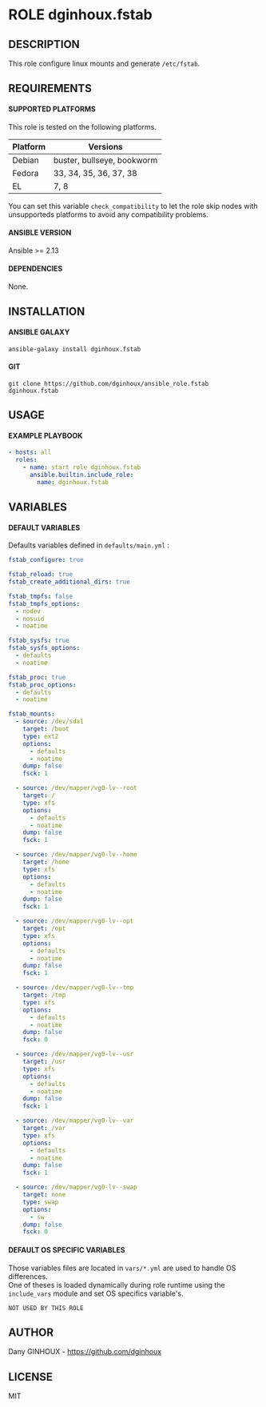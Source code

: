 # ROLE dginhoux.fstab



## DESCRIPTION

This role configure linux mounts and generate `/etc/fstab`.



## REQUIREMENTS

#### SUPPORTED PLATFORMS

This role is tested on the following platforms.<br />

| Platform | Versions |
|----------|----------|
| Debian | buster, bullseye, bookworm |
| Fedora | 33, 34, 35, 36, 37, 38 |
| EL | 7, 8 |

You can set this variable `check_compatibility` to let the role skip nodes with unsupporteds platforms to avoid any compatibility problems.<br />


#### ANSIBLE VERSION

Ansible >= 2.13

#### DEPENDENCIES

None.



## INSTALLATION

#### ANSIBLE GALAXY

```shell
ansible-galaxy install dginhoux.fstab
```
#### GIT

```shell
git clone https://github.com/dginhoux/ansible_role.fstab dginhoux.fstab
```


## USAGE

#### EXAMPLE PLAYBOOK

```yaml
- hosts: all
  roles:
    - name: start role dginhoux.fstab
      ansible.builtin.include_role:
        name: dginhoux.fstab
```


## VARIABLES

#### DEFAULT VARIABLES

Defaults variables defined in `defaults/main.yml` : 

```yaml
fstab_configure: true

fstab_reload: true
fstab_create_additional_dirs: true

fstab_tmpfs: false
fstab_tmpfs_options:
  - nodev
  - nosuid
  - noatime

fstab_sysfs: true
fstab_sysfs_options:
  - defaults
  - noatime

fstab_proc: true
fstab_proc_options:
  - defaults
  - noatime

fstab_mounts:
  - source: /dev/sda1
    target: /boot
    type: ext2
    options:
      - defaults
      - noatime
    dump: false
    fsck: 1

  - source: /dev/mapper/vg0-lv--root
    target: /
    type: xfs
    options:
      - defaults
      - noatime
    dump: false
    fsck: 1

  - source: /dev/mapper/vg0-lv--home
    target: /home
    type: xfs
    options:
      - defaults
      - noatime
    dump: false
    fsck: 1

  - source: /dev/mapper/vg0-lv--opt
    target: /opt
    type: xfs
    options:
      - defaults
      - noatime
    dump: false
    fsck: 1

  - source: /dev/mapper/vg0-lv--tmp
    target: /tmp
    type: xfs
    options:
      - defaults
      - noatime
    dump: false
    fsck: 0

  - source: /dev/mapper/vg0-lv--usr
    target: /usr
    type: xfs
    options:
      - defaults
      - noatime
    dump: false
    fsck: 1

  - source: /dev/mapper/vg0-lv--var
    target: /var
    type: xfs
    options:
      - defaults
      - noatime
    dump: false
    fsck: 1

  - source: /dev/mapper/vg0-lv--swap
    target: none
    type: swap
    options:
      - sw
    dump: false
    fsck: 0
```

#### DEFAULT OS SPECIFIC VARIABLES

Those variables files are located in `vars/*.yml` are used to handle OS differences.<br />
One of theses is loaded dynamically during role runtime using the `include_vars` module and set OS specifics variable's.

`NOT USED BY THIS ROLE`


## AUTHOR

Dany GINHOUX - https://github.com/dginhoux



## LICENSE

MIT

